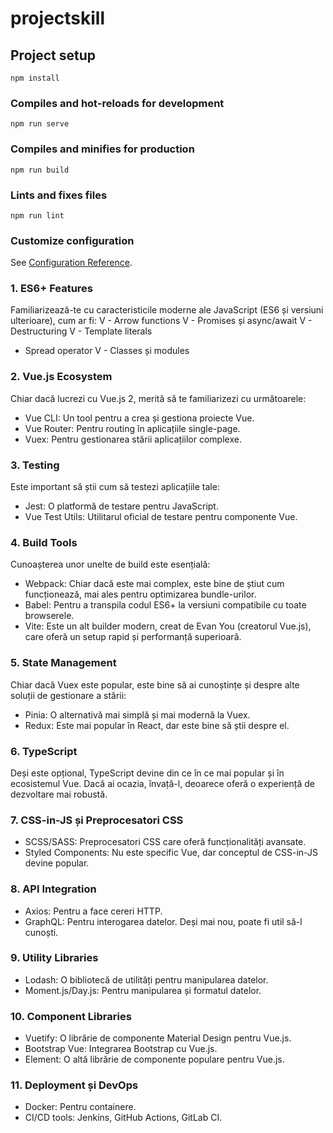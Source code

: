 # projectskill

## Project setup
```
npm install
```

### Compiles and hot-reloads for development
```
npm run serve
```

### Compiles and minifies for production
```
npm run build
```

### Lints and fixes files
```
npm run lint
```

### Customize configuration
See [Configuration Reference](https://cli.vuejs.org/config/).




### 1. ES6+ Features
Familiarizează-te cu caracteristicile moderne ale JavaScript (ES6 și versiuni ulterioare), cum ar fi:
V - Arrow functions
V - Promises și async/await
V - Destructuring
V - Template literals
- Spread operator
V - Classes și modules

### 2. Vue.js Ecosystem
Chiar dacă lucrezi cu Vue.js 2, merită să te familiarizezi cu următoarele:
- Vue CLI: Un tool pentru a crea și gestiona proiecte Vue.
- Vue Router: Pentru routing în aplicațiile single-page.
- Vuex: Pentru gestionarea stării aplicațiilor complexe.

### 3. Testing
Este important să știi cum să testezi aplicațiile tale:
- Jest: O platformă de testare pentru JavaScript.
- Vue Test Utils: Utilitarul oficial de testare pentru componente Vue.

### 4. Build Tools
Cunoașterea unor unelte de build este esențială:
- Webpack: Chiar dacă este mai complex, este bine de știut cum funcționează, mai ales pentru optimizarea bundle-urilor.
- Babel: Pentru a transpila codul ES6+ la versiuni compatibile cu toate browserele.
- Vite: Este un alt builder modern, creat de Evan You (creatorul Vue.js), care oferă un setup rapid și performanță superioară.

### 5. State Management
Chiar dacă Vuex este popular, este bine să ai cunoștințe și despre alte soluții de gestionare a stării:
- Pinia: O alternativă mai simplă și mai modernă la Vuex.
- Redux: Este mai popular în React, dar este bine să știi despre el.

### 6. TypeScript
Deși este opțional, TypeScript devine din ce în ce mai popular și în ecosistemul Vue. Dacă ai ocazia, învață-l, deoarece oferă o experiență de dezvoltare mai robustă.

### 7. CSS-in-JS și Preprocesatori CSS
- SCSS/SASS: Preprocesatori CSS care oferă funcționalități avansate.
- Styled Components: Nu este specific Vue, dar conceptul de CSS-in-JS devine popular.

### 8. API Integration
- Axios: Pentru a face cereri HTTP.
- GraphQL: Pentru interogarea datelor. Deși mai nou, poate fi util să-l cunoști.

### 9. Utility Libraries
- Lodash: O bibliotecă de utilități pentru manipularea datelor.
- Moment.js/Day.js: Pentru manipularea și formatul datelor.

### 10. Component Libraries
- Vuetify: O librărie de componente Material Design pentru Vue.js.
- Bootstrap Vue: Integrarea Bootstrap cu Vue.js.
- Element: O altă librărie de componente populare pentru Vue.js.

### 11. Deployment și DevOps
- Docker: Pentru containere.
- CI/CD tools: Jenkins, GitHub Actions, GitLab CI.
